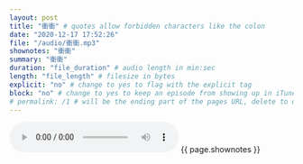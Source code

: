 ```yaml
---
layout: post
title: "衝衝" # quotes allow forbidden characters like the colon
date: "2020-12-17 17:52:26"
file: "/audio/衝衝.mp3"
shownotes: "衝衝"
summary: "衝衝"
duration: "file_duration" # audio length in min:sec
length: "file_length" # filesize in bytes
explicit: "no" # change to yes to flag with the explicit tag
block: "no" # change to yes to keep an episode from showing up in iTunes
# permalink: /1 # will be the ending part of the pages URL, delete to default to the title
---
```


<audio controls>
<source src="{{site.url}}{{site.baseurl}}{{ page.file }}" type="audio/x-mp3">
Your browser does not support the audio element.
</audio>
{{ page.shownotes }}
